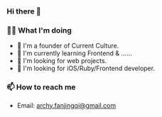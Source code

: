 ### Hi there 👋

### 👨‍💻 What I'm doing
- 🔭 I'm a founder of Current Culture.
- 🌱 I'm currently learning Frontend & ……
- 🤔 I'm looking for web projects.
- 🤞 I'm looking for iOS/Ruby/Frontend developer.

### 📫 How to reach me
- Email: [archy.fanjingqi@gmail.com](mailto:archy.fanjingqi@gmail.com)

